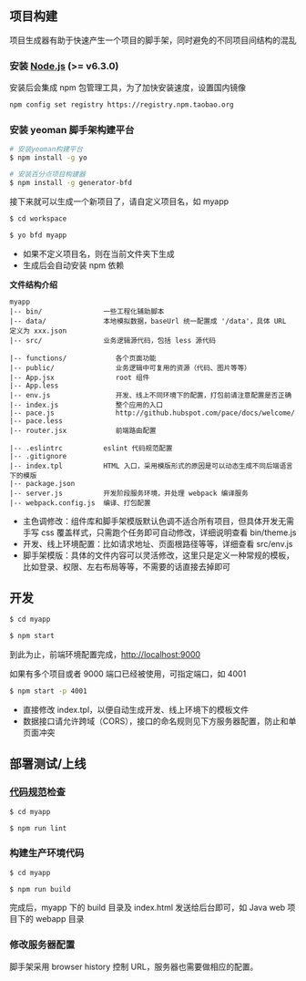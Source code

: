 ## 项目构建

项目生成器有助于快速产生一个项目的脚手架，同时避免的不同项目间结构的混乱

### 安装 [Node.js](https://nodejs.org/en) (>= v6.3.0)

安装后会集成 npm 包管理工具，为了加快安装速度，设置国内镜像

```sh
npm config set registry https://registry.npm.taobao.org
```

### 安装 yeoman 脚手架构建平台

```sh
# 安装yeoman构建平台
$ npm install -g yo

# 安装百分点项目构建器
$ npm install -g generator-bfd
```

接下来就可以生成一个新项目了，请自定义项目名，如 myapp

```sh
$ cd workspace

$ yo bfd myapp
```

- 如果不定义项目名，则在当前文件夹下生成
- 生成后会自动安装 npm 依赖

**文件结构介绍**

```
myapp
|-- bin/               一些工程化辅助脚本
|-- data/              本地模拟数据，baseUrl 统一配置成 '/data'，具体 URL 定义为 xxx.json
|-- src/               业务逻辑源代码，包括 less 源代码

|-- functions/            各个页面功能
|-- public/               业务逻辑中可复用的资源（代码、图片等等）
|-- App.jsx               root 组件
|-- App.less             
|-- env.js                开发、线上不同环境下的配置，打包前请注意配置是否正确
|-- index.js              整个应用的入口
|-- pace.js               http://github.hubspot.com/pace/docs/welcome/
|-- pace.less           
|-- router.jsx            前端路由配置

|-- .eslintrc          eslint 代码规范配置
|-- .gitignore         
|-- index.tpl          HTML 入口，采用模版形式的原因是可以动态生成不同后端语言下的模版
|-- package.json
|-- server.js          开发阶段服务环境，并处理 webpack 编译服务
|-- webpack.config.js  编译、打包配置
```

- 主色调修改：组件库和脚手架模版默认色调不适合所有项目，但具体开发无需手写 css 覆盖样式，只需跑个任务即可自动修改，详细说明查看 bin/theme.js
- 开发、线上环境配置：比如请求地址、页面根路径等等，详细查看 src/env.js
- 脚手架模版：具体的文件内容可以灵活修改，这里只是定义一种常规的模板，比如登录、权限、左右布局等等，不需要的话直接去掉即可

## 开发

```sh
$ cd myapp

$ npm start
```

到此为止，前端环境配置完成，[http://localhost:9000](http://localhost:9000)

如果有多个项目或者 9000 端口已经被使用，可指定端口，如 4001

```sh
$ npm start -p 4001
```

- 直接修改 index.tpl，以便自动生成开发、线上环境下的模板文件
- 数据接口请允许跨域（CORS），接口的命名规则见下方服务器配置，防止和单页面冲突


## 部署测试/上线

### [代码规范](http://git.baifendian.com/front-end/style-guide)检查

```sh
$ cd myapp

$ npm run lint
```

### 构建生产环境代码

```sh
$ cd myapp

$ npm run build
```

完成后，myapp 下的 build 目录及 index.html 发送给后台即可，如 Java web 项目下的 webapp 目录

### 修改服务器配置

脚手架采用 browser history 控制 URL，服务器也需要做相应的配置。